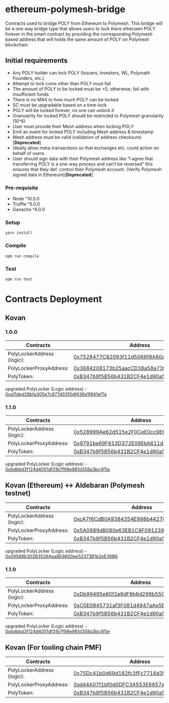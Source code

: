 # ethereum-polymesh-bridge
Contracts used to bridge POLY from Ethereum to Polymesh. This bridge will be a one way bridge type that allows users to lock there etheruem POLY forever in the smart contract by providing the corresponding Polymesh based address that will holds the same amount of POLY on Polymesh blockchain.  

## Initial requirements
* Any POLY holder can lock POLY (Issuers, Investors, WL, Polymath Founders, etc.)
* Attempt to lock coins other than POLY must fail
* The amount of POLY to be locked must be >0, otherwise, fail with insufficient funds
* There is no MAX to how much POLY can be locked
* SC must be upgradable based on a time-lock
* POLY will be locked forever, no one can unlock it
* Granularity for locked POLY should be restricted to Polymesh granularity (10^6)
* User must provide their Mesh address when locking POLY
* Emit an event for locked POLY including Mesh address & timestamp
* Mesh address must be valid (validation of address checksum)[**Deprecated**]
* Ideally allow meta-transactions so that exchanges etc. could action on behalf of users.
* User should sign data with their Polymesh address like “I agree that transferring POLY is a one-way process and can’t be reversed”
this ensures that they def. control their Polymesh account. (Verify Polymesh signed data in Ethereum)[**Deprecated**]


### Pre-requisite
* Node ^10.0.0
* Truffle ^5.0.0
* Ganache ^6.0.0

### Setup
```
yarn install
```

### Compile
```
npm run compile
```

### Test
```
npm run test
```
# Contracts Deployment

## Kovan

### 1.0.0
| Contracts | Address |
|------------|--------|
|PolyLockerAddress (logic): | [0x7528477C82093f11d5066f8A60ac9f9cB62B5A34](https://kovan.etherscan.io/address/0x7528477C82093f11d5066f8A60ac9f9cB62B5A34)|
|PolyLockerProxyAddress: | [0x3684208173b25aacCD38a58a73f66184f5667C11](https://kovan.etherscan.io/address/0x3684208173b25aacCD38a58a73f66184f5667C11) |
|PolyToken: | [0xB347b9f5B56b431B2CF4e1d90a5995f7519ca792](https://kovan.etherscan.io/address/0xB347b9f5B56b431B2CF4e1d90a5995f7519ca792) |

upgraded PolyLocker (Logic address) - [0xa11ded28bfa305e7c877d0310df436e1f841ef7a](https://kovan.etherscan.io/address/0xa11ded28bfa305e7c877d0310df436e1f841ef7a)

### 1.1.0
| Contracts | Address |
|------------|--------|
|PolyLockerAddress (logic): | [0x528999Ae62d515e2F0CeE0cc9E6681e29BC59f36](https://kovan.etherscan.io/address/0x528999Ae62d515e2F0CeE0cc9E6681e29BC59f36)|
|PolyLockerProxyAddress: | [0x9791be69F613D372E09EbA611d25157A5512c5c8](https://kovan.etherscan.io/address/0x9791be69F613D372E09EbA611d25157A5512c5c8) |
|PolyToken: | [0xB347b9f5B56b431B2CF4e1d90a5995f7519ca792](https://kovan.etherscan.io/address/0xB347b9f5B56b431B2CF4e1d90a5995f7519ca792) |

upgraded PolyLocker (Logic address) - [0xbdbbd3f124d4051df31b7f98e981d358a3bc4f5e](https://kovan.etherscan.io/address/0xbdbbd3f124d4051df31b7f98e981d358a3bc4f5e)

## Kovan (Ethereum) <-> Aldebaran (Polymesh testnet)

| Contracts | Address |
|------------|--------|
|PolyLockerAddress (logic): | [0xcA7f6CdB0A9384354E998b44270E8b490C772b78](https://kovan.etherscan.io/address/0xcA7f6CdB0A9384354E998b44270E8b490C772b78)|
|PolyLockerProxyAddress: | [0x5A0689dB080e63EB1C8F091239B9532Db10B0206](https://kovan.etherscan.io/address/0x5A0689dB080e63EB1C8F091239B9532Db10B0206) |
|PolyToken: | [0xB347b9f5B56b431B2CF4e1d90a5995f7519ca792](https://kovan.etherscan.io/address/0xB347b9f5B56b431B2CF4e1d90a5995f7519ca792) |

upgraded PolyLocker (Logic address) - [0x09588b302B3526Aea8E8600ee52373B1b2eE36B6](https://kovan.etherscan.io/address/0x09588b302B3526Aea8E8600ee52373B1b2eE36B6)

### 1.1.0
| Contracts | Address |
|------------|--------|
|PolyLockerAddress (logic): | [0xDb99495e80f2a9dF8b6d296b5507214e668603Ce](https://kovan.etherscan.io/address/0xDb99495e80f2a9dF8b6d296b5507214e668603Ce)|
|PolyLockerProxyAddress: | [0xC0E0845731af3F081d4947aAe5EB4256536D679B](https://kovan.etherscan.io/address/0xC0E0845731af3F081d4947aAe5EB4256536D679B) |
|PolyToken: | [0xB347b9f5B56b431B2CF4e1d90a5995f7519ca792](https://kovan.etherscan.io/address/0xB347b9f5B56b431B2CF4e1d90a5995f7519ca792) |

upgraded PolyLocker (Logic address) - [0xbdbbd3f124d4051df31b7f98e981d358a3bc4f5e](https://kovan.etherscan.io/address/0xbdbbd3f124d4051df31b7f98e981d358a3bc4f5e)

## Kovan (For tooling chain PMF)
| Contracts | Address |
|------------|--------|
|PolyLockerAddress (logic): | [0x75Dc41b0d69d182fc3fFc7716d35a1845121618d](https://kovan.etherscan.io/address/0x75Dc41b0d69d182fc3fFc7716d35a1845121618d)|
|PolyLockerProxyAddress: | [0xd44A07f1bf0d0DFC3A553E6657a87DB93409Eec6](https://kovan.etherscan.io/address/0xd44A07f1bf0d0DFC3A553E6657a87DB93409Eec6) |
|PolyToken: | [0xB347b9f5B56b431B2CF4e1d90a5995f7519ca792](https://kovan.etherscan.io/address/0xB347b9f5B56b431B2CF4e1d90a5995f7519ca792) |
